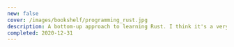 ```yaml
---
new: false
cover: /images/bookshelf/programming_rust.jpg
description: A bottom-up approach to learning Rust. I think it's a very good companion to "The Rust Programming Language", and a valid read even if it's outdated.
completed: 2020-12-31
---
```

